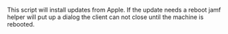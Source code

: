 This script will install updates from Apple. If the update needs a reboot jamf helper will put up a dialog the client can not close until the machine is rebooted. 
